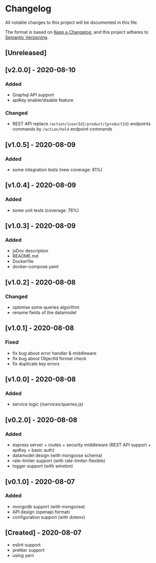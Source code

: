 # Changelog

All notable changes to this project will be documented in this file.

The format is based on [Keep a Changelog](https://keepachangelog.com/en/1.0.0/),
and this project adheres to [Semantic Versioning](https://semver.org/spec/v2.0.0.html).

## [Unreleased]

## [v2.0.0] - 2020-08-10

### Added

- Graphql API support
- apiKey enable/disable feature

### Changed

- REST API replace `/action/{userId}/product/{productId}` endpoints commands by `/action/hold` endpoint commands

## [v1.0.5] - 2020-08-09

### Added

- some integration tests (new coverage: 81%)

## [v1.0.4] - 2020-08-09

### Added

- some unit tests (coverage: 76%)

## [v1.0.3] - 2020-08-09

### Added

- jsDoc description
- README.md
- Dockerfile
- docker-compose.yaml

## [v1.0.2] - 2020-08-08

### Changed

- optimise some queries algorithm
- rename fields of the datamodel

## [v1.0.1] - 2020-08-08

### Fixed

- fix bug about error handler & middleware
- fix bug about ObjectId format check
- fix duplicate key errors

## [v1.0.0] - 2020-08-08

### Added

- service logic (/services/queries.js)

## [v0.2.0] - 2020-08-08

### Added

- express server + routes + security middleware (REST API support + apiKey + basic auth)
- datamodel design (with mongoose schema)
- rate-limiter support (with rate-limiter-flexible)
- logger support (with winston)

## [v0.1.0] - 2020-08-07

### Added

- mongodb support (with mongoose)
- API design (openapi format)
- configuration support (with dotenv)

## [Created] - 2020-08-07

- eslint support
- prettier support
- using yarn
